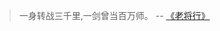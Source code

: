 >一身转战三千里,一剑曾当百万师。  -- [《老将行》](https://so.gushiwen.cn/search.aspx?value=%E8%80%81%E5%B0%86%E8%A1%8C&valuej=%E8%80%81)

